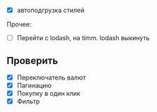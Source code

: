 * [x] автоподгрузка стилей

Прочее:

* [ ] Перейти с lodash, на timm. lodash выкинуть

## Проверить

* [x] Переключатель валют
* [x] Пагинацию
* [x] Покупку в один клик
* [x] Фильтр

